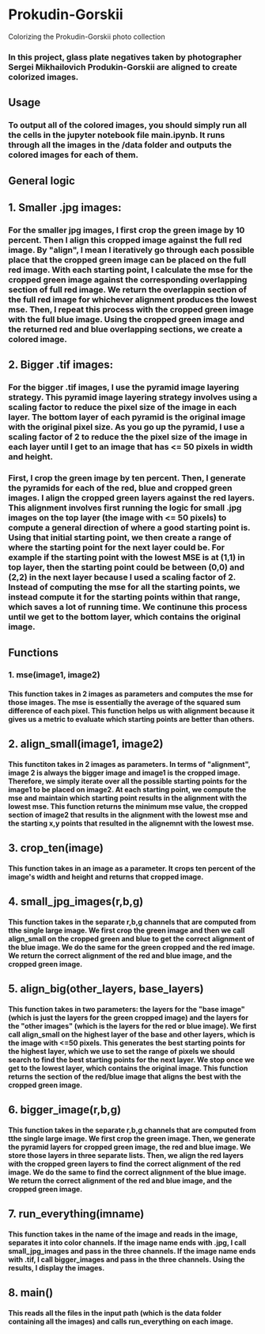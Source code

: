 # Prokudin-Gorskii
Colorizing the Prokudin-Gorskii photo collection

### In this project, glass plate negatives taken by photographer Sergei Mikhailovich Produkin-Gorskii are aligned to create colorized images.

## Usage

### To output all of the colored images, you should simply run all the cells in the jupyter notebook file main.ipynb. It runs through all the images in the /data folder and outputs the colored images for each of them.

## General logic
## 1. Smaller .jpg images:
### For the smaller jpg images, I first crop the green image by 10 percent. Then I align this cropped image against the full red image. By "align", I mean I iteratively go through each possible place that the cropped green image can be placed on the full red image. With each starting point, I calculate the mse for the cropped green image against the corresponding overlapping section of full red image. We return the overlappin section of the full red image for whichever alignment produces the lowest mse. Then, I repeat this process with the cropped green image with the full blue image. Using the cropped green image and the returned red and blue overlapping sections, we create a colored image.

## 2. Bigger .tif images:
### For the bigger .tif images, I use the pyramid image layering strategy. This pyramid image layering strategy involves using a scaling factor to reduce the  pixel size of the image in each layer. The bottom layer of each pyramid is the original image with the original pixel size. As you go up the pyramid, I use a scaling factor of 2 to reduce the the pixel size of the image in each layer until I get to an image that has <= 50 pixels in width and height.

### First, I crop the green image by ten percent. Then, I generate the pyramids for each of the red, blue and cropped green images. I align the cropped green layers against the red layers. This alignment involves first running the logic for small .jpg images on the top layer (the image with <= 50 pixels) to compute a general direction of where a good starting point is. Using that initial starting point, we then create a range of where the starting point for the next layer could be. For example if the starting point with the lowest MSE is at (1,1) in top layer, then the starting point could be between (0,0) and (2,2) in the next layer because I used a scaling factor of 2. Instead of computing the mse for all the starting points, we instead compute it for the starting points within that range, which saves a lot of running time. We continune this process until we get to the bottom layer, which contains the original image.

## Functions
### 1. mse(image1, image2)
#### This function takes in 2 images as parameters and computes the mse for those images. The mse is essentially the average of the squared sum difference of each pixel. This function helps us with alignment because it gives us a metric to evaluate which starting points are better than others.

## 2. align_small(image1, image2)
#### This functiton takes in 2 images as parameters. In terms of "alignment", image 2 is always the bigger image and image1 is the cropped image. Therefore, we simply iterate over all the possible starting points for the image1 to be placed on image2. At each starting point, we compute the mse and maintain which starting point results in the alignment with the lowest mse. This function returns the minimum mse value, the cropped section of image2 that results in the alignment with the lowest mse and the starting x,y points that resulted in the alignemnt with the lowest mse.

## 3. crop_ten(image)
#### This function takes in an image as a parameter. It crops ten percent of the image's width and height and returns that cropped image.

## 4. small_jpg_images(r,b,g)
#### This function takes in the separate r,b,g channels that are computed from tthe single large image. We first crop the green image and then we call align_small on the cropped green and blue to get the correct alignment of the blue image. We do the same for the green cropped and the red image. We return the correct alignment of the red and blue image, and the cropped green image.

## 5. align_big(other_layers, base_layers)
#### This function takes in two parameters: the layers for the "base image"(which is just the layers for the green cropped image) and the layers for the "other images" (which is the layers for the red or blue image). We first call align_small on the highest layer of the base and other layers, which is the image with <=50 pixels. This generates the best starting points for the highest layer, which we use to set the range of pixels we should search to find the best starting points for the next layer. We stop once we get to the lowest layer, which contains the original image. This function returns the section of the red/blue image that aligns the best with the cropped green image.

## 6. bigger_image(r,b,g)
#### This function takes in the separate r,b,g channels that are computed from tthe single large image. We first crop the green image. Then, we generate the pyramid layers for cropped green image, the red and blue image. We store those layers in three separate lists. Then, we align the red layers with the cropped green layers to find the correct alignment of the red image. We do the same to find the correct alignment of the blue image. We return the correct alignment of the red and blue image, and the cropped green image.

## 7. run_everything(imname)
#### This function takes in the name of the image and reads in the image, separates it into color channels. If the image name ends with .jpg, I call small_jpg_images and pass in the three channels. If the image name ends with .tif, I call bigger_images and pass in the three channels. Using the results, I display the images.

## 8. main()
#### This reads all the files in the input path (which is the data folder containing all the images) and calls run_everything on each image.
